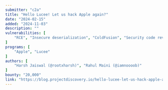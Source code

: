 ```yaml
---
submitter: "c2a"
title: "Hello Lucee! Let us hack Apple again?"
date: "2024-02-15"
added: "2024-11-03"
description: ""
vulnerabilities: [
    "RCE", "Insecure deserialization", "ColdFusion", "Security code review"
]
programs: [
    "Apple", "Lucee"
]
authors: [
    "Harsh Jaiswal (@rootxharsh)", "Rahul Maini (@iamnoooob)"
]
bounty: "20,000"
link: "https://blog.projectdiscovery.io/hello-lucee-let-us-hack-apple-again/"
---
```




